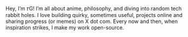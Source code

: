 Hey, I’m 𝜏G! I’m all about anime, philosophy, and diving into random tech rabbit holes. I love building quirky, sometimes useful, projects online and sharing progress (or memes) on X dot com. Every now and then, when inspiration strikes, I make my work open-source.
